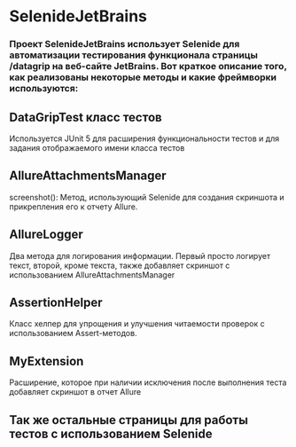 # SelenideJetBrains
### Проект SelenideJetBrains использует Selenide для автоматизации тестирования функционала страницы /datagrip на веб-сайте JetBrains. Вот краткое описание того, как реализованы некоторые методы и какие фреймворки используются:
## DataGripTest класс тестов
Используется JUnit 5 для расширения функциональности тестов и для задания отображаемого имени класса тестов
## AllureAttachmentsManager
screenshot(): Метод, использующий Selenide для создания скриншота и прикрепления его к отчету Allure.
## AllureLogger
Два метода для логирования информации. Первый просто логирует текст, второй, кроме текста, также добавляет скриншот с использованием AllureAttachmentsManager
## AssertionHelper
Класс хелпер для упрощения и улучшения читаемости проверок с использованием Assert-методов.
## MyExtension 
Расширение, которое при наличии исключения после выполнения теста добавляет скриншот в отчет Allure

## Так же остальные страницы для работы тестов с использованием Selenide
